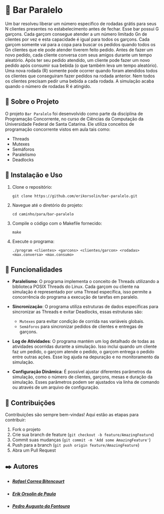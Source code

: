 # 🍻 Bar Paralelo
Um bar resolveu liberar um número específico de rodadas grátis para seus N clientes presentes no
estabelecimento antes de fechar. Esse bar possui G garçons. Cada garçom consegue atender a um
número limitado Gn de clientes por vez e esta capacidade é igual para todos os garçons. Cada garçom
somente vai para a copa para buscar os pedidos quando todos os Gn clientes que ele pode atender
tiverem feito pedido. Antes de fazer um novo pedido, cada cliente conversa com seus amigos durante
um tempo aleatório. Após ter seu pedido atendido, um cliente pode fazer um novo pedido após
consumir sua bebida (o que também leva um tempo aleatório). Uma nova rodada (R) somente pode
ocorrer quando foram atendidos todos os clientes que conseguiram fazer pedidos na rodada anterior.
Nem todos os clientes precisam pedir uma bebida a cada rodada. A simulação acaba quando o número
de rodadas R é atingido.

## 🚀 Sobre o Projeto

O projeto `Bar Paralelo` foi desenvolvido como parte da disciplina de Programação Concorrente, no curso de Ciências da Computação da Universidade Federal de Santa Catarina. Ele utiliza conceitos de programação concorrente vistos em aula tais como: 
-  Threads
-  Mutexes
-  Semáforos
-  Paralelismo
-  Deadlocks
  

## 🔧 Instalação e Uso
1. Clone o repositório:
   ```
   git clone https://github.com/erikorsolin/bar-paralelo.git
    ```
2. Navegue até o diretório do projeto:
   ```
   cd caminho/para/bar-paralelo
    ```

3. Compile o código com o Makefile fornecido:
   ```
   make
    ```

4. Execute o programa:
   ```
   ./program <clientes> <garcons> <clientes/garcon> <rodadas> <max.conversa> <max.consumo>
   ```

## 📌 Funcionalidades
- **Paralelismo**: O programa implementa o conceito de Threads utilizando a biblioteca POSIX Threads do Linux. Cada garçom ou cliente na simulação é representado por uma Thread específica, isso permite a concorrência do programa a execução de tarefas em paralelo.
  
- **Sincronização**: O programa utiliza estruturas de dados específicas para sincronizar as Threads e evitar Deadlocks, essas estruturas são:
    * `Mutexes` para evitar condição de corrida nas variáveis globais.
    * `Semáforos` para sincronizar pedidos de clientes e entregas de garçons.
      
- **Log de Atividades**: O programa mantém um log detalhado de todas as atividades ocorridas durante a simulação. Isso inclui quando um cliente faz um pedido, o garçom atende o pedido, o garçom entrega o pedido entre outras ações. Esse log ajuda na depuração e no monitoramento da simulação.

- **Configuração Dinâmica**: É possível ajustar diferentes parâmetros da simulação, como o número de clientes, garçons, mesas e duração da simulação. Esses parâmetros podem ser ajustados via linha de comando ou através de um arquivo de configuração.

## 📎 Contribuições

Contribuições são sempre bem-vindas! Aqui estão as etapas para contribuir:

1. Fork o projeto
2. Crie sua branch de feature (`git checkout -b feature/AmazingFeature`)
3. Commit suas mudanças (`git commit -m 'Add some AmazingFeature'`)
4. Push para a branch (`git push origin feature/AmazingFeature`)
5. Abra um Pull Request
   

## ✒️ Autores
* ##### [Rafael Correa Bitencourt](https://github.com/rafael-bitencourt)
* ##### [Erik Orsolin de Paula](https://github.com/erikorsolin)
* ##### [Pedro Augusto da Fontoura](https://github.com/Fontoura21)
   
   
